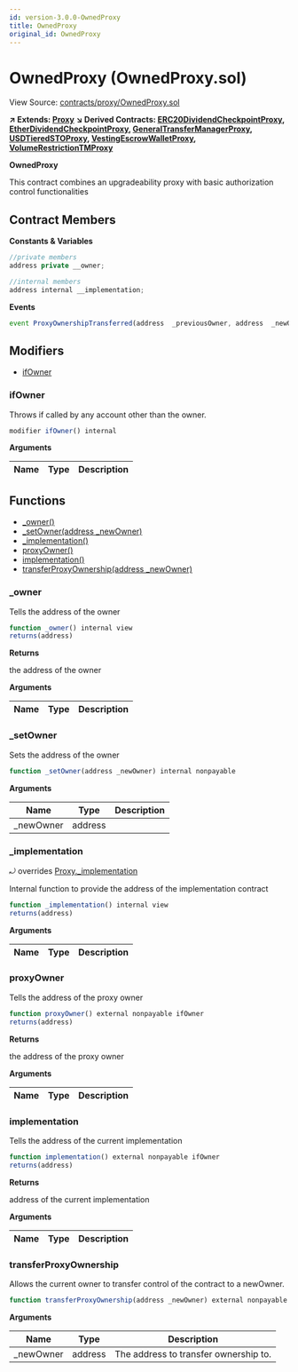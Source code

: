 ```yaml
---
id: version-3.0.0-OwnedProxy
title: OwnedProxy
original_id: OwnedProxy
---
```


# OwnedProxy (OwnedProxy.sol)

View Source: [contracts/proxy/OwnedProxy.sol](../../contracts/proxy/OwnedProxy.sol)

**↗ Extends: [Proxy](Proxy.md)**
**↘ Derived Contracts: [ERC20DividendCheckpointProxy](ERC20DividendCheckpointProxy.md), [EtherDividendCheckpointProxy](EtherDividendCheckpointProxy.md), [GeneralTransferManagerProxy](GeneralTransferManagerProxy.md), [USDTieredSTOProxy](USDTieredSTOProxy.md), [VestingEscrowWalletProxy](VestingEscrowWalletProxy.md), [VolumeRestrictionTMProxy](VolumeRestrictionTMProxy.md)**

**OwnedProxy**

This contract combines an upgradeability proxy with basic authorization control functionalities

## Contract Members
**Constants & Variables**

```js
//private members
address private __owner;

//internal members
address internal __implementation;

```

**Events**

```js
event ProxyOwnershipTransferred(address  _previousOwner, address  _newOwner);
```

## Modifiers

- [ifOwner](#ifowner)

### ifOwner

Throws if called by any account other than the owner.

```js
modifier ifOwner() internal
```

**Arguments**

| Name        | Type           | Description  |
| ------------- |------------- | -----|

## Functions

- [_owner()](#_owner)
- [_setOwner(address _newOwner)](#_setowner)
- [_implementation()](#_implementation)
- [proxyOwner()](#proxyowner)
- [implementation()](#implementation)
- [transferProxyOwnership(address _newOwner)](#transferproxyownership)

### _owner

Tells the address of the owner

```js
function _owner() internal view
returns(address)
```

**Returns**

the address of the owner

**Arguments**

| Name        | Type           | Description  |
| ------------- |------------- | -----|

### _setOwner

Sets the address of the owner

```js
function _setOwner(address _newOwner) internal nonpayable
```

**Arguments**

| Name        | Type           | Description  |
| ------------- |------------- | -----|
| _newOwner | address |  | 

### _implementation

⤾ overrides [Proxy._implementation](Proxy.md#_implementation)

Internal function to provide the address of the implementation contract

```js
function _implementation() internal view
returns(address)
```

**Arguments**

| Name        | Type           | Description  |
| ------------- |------------- | -----|

### proxyOwner

Tells the address of the proxy owner

```js
function proxyOwner() external nonpayable ifOwner 
returns(address)
```

**Returns**

the address of the proxy owner

**Arguments**

| Name        | Type           | Description  |
| ------------- |------------- | -----|

### implementation

Tells the address of the current implementation

```js
function implementation() external nonpayable ifOwner 
returns(address)
```

**Returns**

address of the current implementation

**Arguments**

| Name        | Type           | Description  |
| ------------- |------------- | -----|

### transferProxyOwnership

Allows the current owner to transfer control of the contract to a newOwner.

```js
function transferProxyOwnership(address _newOwner) external nonpayable ifOwner 
```

**Arguments**

| Name        | Type           | Description  |
| ------------- |------------- | -----|
| _newOwner | address | The address to transfer ownership to. | 

